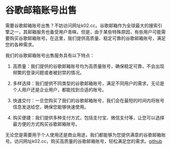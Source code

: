 # 谷歌邮箱账号出售

需要谷歌邮箱账号出售？不妨访问网址k02.cc。谷歌邮箱作为全球最大的搜索引擎之一，其邮箱服务也备受用户青睐。但是，由于某些特殊原因，有些用户可能需要购买谷歌邮箱账号。在这里，我们提供高质量、稳定可靠的谷歌邮箱账号，满足您的各种需求。

我们的谷歌邮箱账号出售服务具有以下特点：

1. 高质量：我们提供的谷歌邮箱账号均为高质量账号，确保稳定可靠，不会出现频繁的登录问题或者被封禁的情况。

2. 多样选择：我们提供不同类型的谷歌邮箱账号，满足不同用户的需求，无论是个人用户还是企业用户，都能找到合适的账号。

3. 快速交付：一旦您购买了我们的谷歌邮箱账号，我们会在最短的时间内将账号信息发送给您，确保您能够快速使用。

4. 购买便捷：我们提供多种支付方式，包括支付宝、微信支付等，让您可以选择最方便的方式购买谷歌邮箱账号。

无论您是需要用于个人使用还是商业用途，我们都能够为您提供满意的谷歌邮箱账号。访问网址k02.cc，购买高质量的谷歌邮箱账号，轻松满足您的需求。[github](https://github.com)